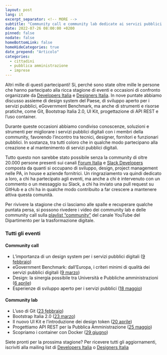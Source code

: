 ```yaml
---
layout: post
lang: it
excerpt_separator: <!-- MORE -->
subtitle: "Community call e community lab dedicate ai servizi pubblici digitali: facciamo un bilancio insieme."
date: 2022-07-26 08:00:00 +0200
pinned: false
nodate: false
homeBottomLink: false
homeHideCategories: true
date_prepend: "Articolo"
categories:
  - cittadini
  - pubblica amministrazione
  - imprese
---
```


<!-- MORE -->
Altri mille di questi partecipanti! Si, perché sono state oltre mille le persone che hanno partecipato alla ricca stagione di eventi e occasioni di confronto organizzate da [Developers Italia](https://developers.italia.it/) e [Designers Italia](https://designers.italia.it/). In nove puntate abbiamo discusso assieme di design system del Paese, di sviluppo aperto per i servizi pubblici, eGovernment Benchmark, ma anche di strumenti e risorse pratiche, come Git, Bootstrap Italia 2.0, UI Kit, progettazione di API REST e l’uso container.

Durante queste occasioni abbiamo condiviso conoscenze, soluzioni e strumenti per migliorare i servizi pubblici digitali con i membri della community, favorendo l’incontro tra tecnici, designer, fornitori e funzionari pubblici. In sostanza, tra tutti coloro che in qualche modo partecipano alla creazione e al mantenimento di servizi pubblici digitali.

Tutto questo non sarebbe stato possibile senza la community di oltre 20.000 persone presenti sui canali [Forum Italia](https://forum.italia.it/) e [Slack Developers](https://slack.developers.italia.it/) composta da quanti si occupano di sviluppo, design, project management nelle PA, in house e aziende fornitrici. Un ringraziamento va quindi dedicato a loro, a chi ha partecipato agli eventi, ma anche a chi è intervenuto con un commento o un messaggio su Slack, a chi ha inviato una pull request su GitHub e a chi ha in qualche modo contribuito a far crescere a mantenere attiva questa comunità.

Per rivivere la stagione che ci lasciamo alle spalle e recuperare qualche puntata persa, si possono rivedere i video dei community lab e delle community call sulla [playlist “community”](https://www.youtube.com/playlist?list=PLLZQsns4g-N5Eu8xv0L-iYhGU-IWBQSTL) del canale YouTube del Dipartimento per la trasformazione digitale. 

### Tutti gli eventi


#### Community call
- L’importanza di un design system per i servizi pubblici digitali ([9 febbraio](https://designers.italia.it/notizie/Pubblicato-filmato-ccall-9febbraio/))
- eGovernment Benchmark: dall’Europa, i criteri minimi di qualità dei servizi pubblici digitali ([9 marzo](https://designers.italia.it/notizie/Come-UE-valuta-servizi-pubblici-digitali/))
- Design: la sinergia possibile tra Università e Pubbliche amministrazioni ([6 aprile](https://designers.italia.it/notizie/PA-Universita-progettare-servizi-pubblici-insieme/))
- Esperienze di sviluppo aperto per i servizi pubblici ([18 maggio](https://designers.italia.it/notizie/sviluppo-open-source-migliorare-servizi-pubblici/))

#### Community lab

- L’uso di Git ([23 febbraio](https://www.youtube.com/watch?v=2Ph4VSyi9lU&list=PLLZQsns4g-N5Eu8xv0L-iYhGU-IWBQSTL&index=9&t=2s))
- Bootstrap Italia 2.0 ([23 marzo](https://designers.italia.it/notizie/Accessibilita-migliorata-con-bootstrap-italia/))
- Il nuovo UI Kit e l’introduzione dei design token ([20 aprile](https://designers.italia.it/notizie/Community-lab-a-che-punto-siamo-con-UIkit-design-token/))
- Progettiamo API REST per la Pubblica Amministrazione ([25 maggio](https://designers.italia.it/notizie/Progettare-API-interoperabili-conformi-linee-guida-Agid/))
- Scopriamo i container con Docker ([29 giugno](https://designers.italia.it/notizie/Community-lab-container-strumenti-per-servizi-pubblici-digitali/))

Siete pronti per la prossima stagione? Per ricevere tutti gli aggiornamenti, iscriviti alla mailing list di [Developers Italia](https://unisciti.developers.italia.it) o [Designers Italia](https://unisciti.designers.italia.it) 
